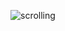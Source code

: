 
![scrolling](https://user-images.githubusercontent.com/81616443/145715684-1919e5ea-5680-467f-a377-10f0c6da529b.gif)
